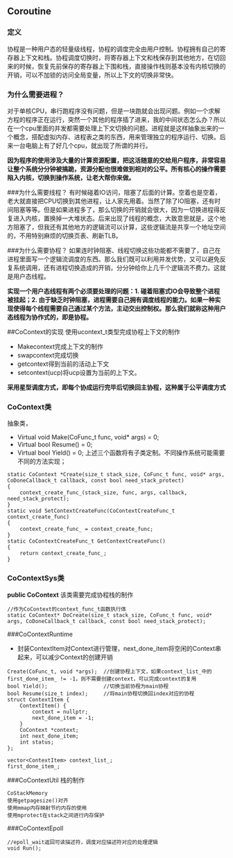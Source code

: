 ## Coroutine
### 定义
协程是一种用户态的轻量级线程，协程的调度完全由用户控制。协程拥有自己的寄存器上下文和栈。协程调度切换时，将寄存器上下文和栈保存到其他地方，在切回来的时候，恢复先前保存的寄存器上下围和栈，直接操作栈则基本没有内核切换的开销，可以不加锁的访问全局变量，所以上下文的切换非常快。

### 为什么需要进程？
对于单核CPU，串行跑程序没有问题，但是一块跑就会出现问题。例如一个求解方程的程序正在运行，突然一个其他的程序插了进来，我的中间状态怎么办？所以在一个cpu里面的并发都需要处理上下文切换的问题。进程就是这样抽象出来的一个概念，搭配虚拟内存、进程表之类的东西，用来管理独立的程序运行、切换。后来一台电脑上有了好几个cpu，就出现了所谓的并行。

**因为程序的使用涉及大量的计算资源配置，把这活随意的交给用户程序，非常容易让整个系统分分钟被搞跪，资源分配也很难做到相对的公平。所有核心的操作需要陷入内核，切换到操作系统，让老大帮你来做。**

###为什么需要线程？
有时候碰着IO访问，阻塞了后面的计算。空着也是空着，老大就直接把CPU切换到其他进程，让人家先用着。当然了除了IO阻塞，还有时间阻塞等等。但是如果进程多了，那么切换的开销就会很大，因为一切换进程得反复进入内核，置换掉一大堆状态。后来出现了线程的概念，大致意思就是，这个地方阻塞了，但我还有其他地方的逻辑流可以计算，这些逻辑流是共享一个地址空间的，不用特别麻烦的切换页表、刷新TLB。

###为什么需要协程？
如果连时钟阻塞、线程切换这些功能都不需要了，自己在进程里面写一个逻辑流调度的东西。那么我们既可以利用并发优势，又可以避免反复系统调用，还有进程切换造成的开销，分分钟给你上几千个逻辑流不费力。这就是用户态线程。

**实现一个用户态线程有两个必须要处理的问题：1. 碰着阻塞式IO会导致整个进程被挂起；2. 由于缺乏时钟阻塞，进程需要自己拥有调度线程的能力。如果一种实现使得每个线程需要自己通过某个方法，主动交出控制权。那么我们就称这种用户态线程为协作式的，即是协程。**

##CoContext的实现
使用ucontext_t类型完成协程上下文的制作
- Makecontext完成上下文的制作
- swapcontext完成切换
- getcontext得到当前的活动上下文
- setcontext(ucp)将ucp设置为当前的上下文。

**采用星型调度方式，即每个协成运行完毕后切换回主协程，这种属于公平调度方式**

### CoContext类
抽象类，
- Virtual void Make(CoFunc_t func, void* args) = 0;
- Virtual bool Resume() = 0;
- Virtual bool Yield() = 0;
上述三个函数将有子类定制。不同操作系统可能需要不同的方法实现；

```
static CoContext *Create(size_t stack_size, CoFunc_t func, void* args, CoDoneCallback_t callback, const bool need_stack_protect)
{ 
	context_create_func_(stack_size, func, args, callback, need_stack_protect);
}
static void SetContextCreateFunc(CoContextCreateFunc_t context_create_func)
{
	context_create_func_ = context_create_func;
}
static CoContextCreateFunc_t GetContextCreateFunc()
{
	return context_create_func_;
}
```

### CoContextSys类
**public CoContext**
该类需要完成协程栈的制作
```
//作为CoContext的context_func_t函数执行体
static CoContext* DoCreate(size_t stack_size, CoFunc_t func, void* args, CoDoneCallback_t callback, const bool need_stack_protect);
```

###CoContextRuntime
- 封装ContextItem对Context进行管理，next_done_item将空闲的Context串起来，可以减少Context的创建开销
```
Create(CoFunc_t, void *args);  //创建协程上下文，如果context_list_中的first_done_item_ != -1，则不需要创建context，可以完成context的复用
bool Yield();                  //切换当前协程为main协程
bool Resume(size_t index);     //将main协程切换回index对应的协程
struct ContextItem {
	ContextItem() {
		context = nullptr;
		next_done_item = -1;
	}
	CoContext *context;
	int next_done_item;
	int status;
};

vector<ContextItem> context_list_;
first_done_item_;
```

###CoContextUtil
栈的制作
```
CoStackMemory
使用getpagesize()对齐
使用mmap内存映射节约内存的使用
使用mprotect在stack之间进行内存保护
```

###CoContextEpoll
```
//epoll_wait返回可读描述符，调度对应描述符对应的处理逻辑
void Run();
```
